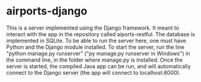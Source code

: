 # airports-django
This is a server implemented using the Django framework. It meant to interact with the app in the repository called aiports-restful. The database is implemented in SQLite. To be able to run the server here, one must have Python and the Django module installed.
To start the server, run the line "python manage.py runserver" ("py manage.py runserver in Windows") in the command line, in the folder where manage.py is installed. Once the server is started, the compiled Java app can be run, and will automatically connect to the Django server (the app will connect to localhost:8000).

